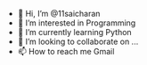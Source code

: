 - 👋 Hi, I’m @11saicharan
- 👀 I’m interested in Programming
- 🌱 I’m currently learning Python
- 💞️ I’m looking to collaborate on ...
- 📫 How to reach me Gmail

<!---
11saicharan/11saicharan is a ✨ special ✨ repository because its `README.md` (this file) appears on your GitHub profile.
You can click the Preview link to take a look at your changes.
--->
